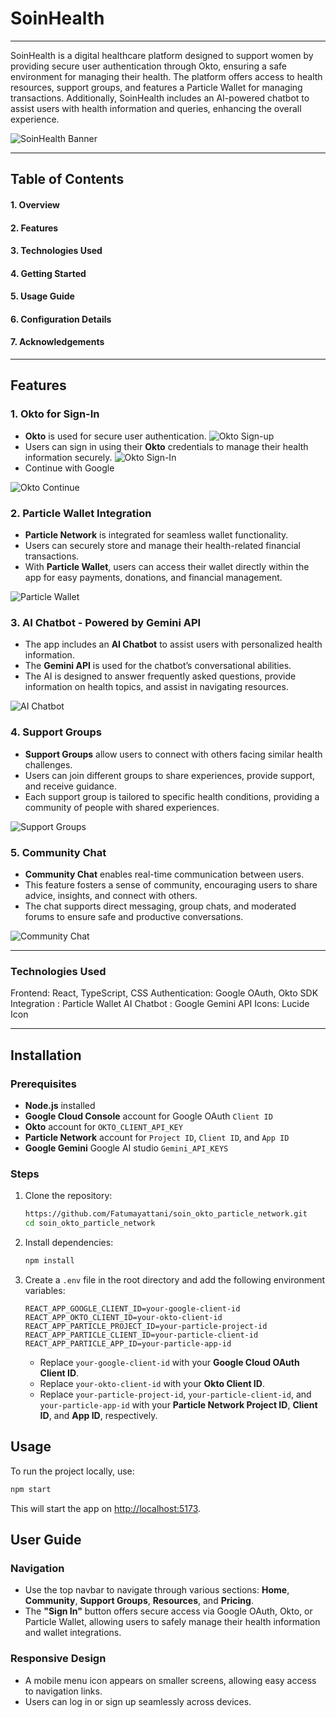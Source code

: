 # SoinHealth

---
SoinHealth is a digital healthcare platform designed to support women by providing secure user authentication through Okto, ensuring a safe environment for managing their health. The platform offers access to health resources, support groups, and features a Particle Wallet for managing transactions. Additionally, SoinHealth includes an AI-powered chatbot to assist users with health information and queries, enhancing the overall experience.

![SoinHealth Banner](src/assets/soinpicture.PNG)

---
## Table of Contents
#### 1. Overview
#### 2. Features
#### 3. Technologies Used
#### 4. Getting Started
#### 5. Usage Guide
#### 6. Configuration Details
#### 7. Acknowledgements

---
## Features

### 1. **Okto for Sign-In**
- **Okto** is used for secure user authentication.
![Okto Sign-up](src/assets/signup.PNG)
- Users can sign in using their **Okto** credentials to manage their health information securely.
![Okto Sign-In](src/assets/signin.PNG)
- Continue with Google
  
![Okto Continue](src/assets/continuegoogle.PNG)

### 2. **Particle Wallet Integration**
- **Particle Network** is integrated for seamless wallet functionality.
- Users can securely store and manage their health-related financial transactions.
- With **Particle Wallet**, users can access their wallet directly within the app for easy payments, donations, and financial management.

![Particle Wallet](src/assets/pricewallet.PNG)

### 3. **AI Chatbot - Powered by Gemini API**
- The app includes an **AI Chatbot** to assist users with personalized health information.
- The **Gemini API** is used for the chatbot’s conversational abilities.
- The AI is designed to answer frequently asked questions, provide information on health topics, and assist in navigating resources.

![AI Chatbot](src/assets/chatbott.PNG)

### 4. **Support Groups**
- **Support Groups** allow users to connect with others facing similar health challenges.
- Users can join different groups to share experiences, provide support, and receive guidance.
- Each support group is tailored to specific health conditions, providing a community of people with shared experiences.

![Support Groups](src/assets/support%20groups.PNG)

### 5. **Community Chat**
- **Community Chat** enables real-time communication between users.
- This feature fosters a sense of community, encouraging users to share advice, insights, and connect with others.
- The chat supports direct messaging, group chats, and moderated forums to ensure safe and productive conversations.

![Community Chat](src/assets/community.PNG)



---
### Technologies Used
Frontend: React, TypeScript, CSS
Authentication: Google OAuth, Okto SDK
Integration : Particle Wallet
AI Chatbot : Google Gemini API
Icons: Lucide Icon

---

## Installation

### Prerequisites
- **Node.js** installed
- **Google Cloud Console** account for Google OAuth `Client ID`
- **Okto** account for `OKTO_CLIENT_API_KEY`
- **Particle Network** account for `Project ID`, `Client ID`, and `App ID`
- **Google Gemini** Google AI studio `Gemini_API_KEYS`

### Steps

1. Clone the repository:

   ```bash
   https://github.com/Fatumayattani/soin_okto_particle_network.git
   cd soin_okto_particle_network
   ```

2. Install dependencies:

   ```bash
   npm install
   ```

3. Create a `.env` file in the root directory and add the following environment variables:

   ```plaintext
   REACT_APP_GOOGLE_CLIENT_ID=your-google-client-id
   REACT_APP_OKTO_CLIENT_ID=your-okto-client-id
   REACT_APP_PARTICLE_PROJECT_ID=your-particle-project-id
   REACT_APP_PARTICLE_CLIENT_ID=your-particle-client-id
   REACT_APP_PARTICLE_APP_ID=your-particle-app-id
   ```

   - Replace `your-google-client-id` with your **Google Cloud OAuth Client ID**.
   - Replace `your-okto-client-id` with your **Okto Client ID**.
   - Replace `your-particle-project-id`, `your-particle-client-id`, and `your-particle-app-id` with your **Particle Network Project ID**, **Client ID**, and **App ID**, respectively.

## Usage

To run the project locally, use:

```bash
npm start
```

This will start the app on [http://localhost:5173](http://localhost:5173).

## User Guide

### Navigation

- Use the top navbar to navigate through various sections: **Home**, **Community**, **Support Groups**, **Resources**, and **Pricing**.
- The **"Sign In"** button offers secure access via Google OAuth, Okto, or Particle Wallet, allowing users to safely manage their health information and wallet integrations.

### Responsive Design

- A mobile menu icon appears on smaller screens, allowing easy access to navigation links.
- Users can log in or sign up seamlessly across devices.

